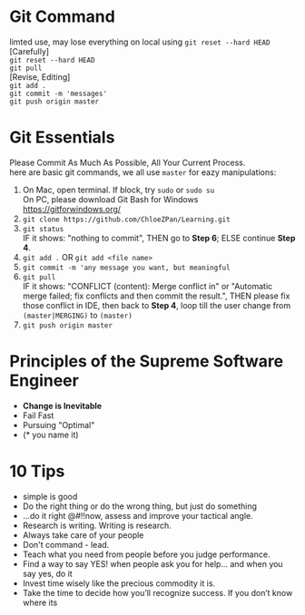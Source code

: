 
# Git Command
limted use, may lose everything on local using `git reset --hard HEAD` [Carefully]
<br/>
`git reset --hard HEAD`<br/>
`git pull`<br/>
[Revise, Editing]<br/>
`git add . `<br/>
`git commit -m 'messages' `<br/>
`git push origin master`<br/>


# Git Essentials
Please Commit As Much As Possible, All Your Current Process.<br/>
here are basic git commands, we all use `master` for eazy manipulations: <br/>
1. On Mac, open terminal. If block, try `sudo` or `sudo su` <br />
   On PC, please download Git Bash for Windows https://gitforwindows.org/
2. `git clone https://github.com/ChloeZPan/Learning.git`
3. `git status` <br />
   IF it shows: "nothing to commit", THEN go to **Step 6**; ELSE continue **Step 4**.
4. `git add .`   OR   `git add <file name>`
5. `git commit -m 'any message you want, but meaningful`
6. `git pull`<br />
   IF it shows: "CONFLICT (content): Merge conflict in" or "Automatic merge failed; fix conflicts and then commit the result.", THEN please fix those conflict in IDE, then back to **Step 4**, loop till the user change from `(master|MERGING)` to `(master)`
7. `git push origin master`

# Principles of the Supreme Software Engineer
- **Change is Inevitable**
- Fail Fast
- Pursuing "Optimal"
- (* you name it)

# 10 Tips
- simple is good 
- Do the right thing or do the wrong thing, but just do something
- …do it right @#!!now, assess and improve your tactical angle.
- Research is writing. Writing is research.
- Always take care of your people 
- Don't command - lead.
- Teach what you need from people before you judge performance.
- Find a way to say YES! when people ask you for help… and when you say yes, do it
- Invest time wisely like the precious commodity it is.
- Take the time to decide how you’ll recognize success. If you don’t know where its 


